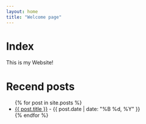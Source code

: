 ```yaml
---
layout: home
title: "Welcome page"
---
```


# Index 

This is my Website!

# Recend posts

<ul>
  {% for post in site.posts %}
    <li>
      <a href="{{ post.url }}">{{ post.title }}</a> - {{ post.date | date: "%B %d, %Y" }}
    </li>
  {% endfor %}
</ul>
